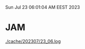Sun Jul 23 06:01:04 AM EEST 2023
# JAM
<a href='./cache/202307/23_06.log'>./cache/202307/23_06.log</a>
